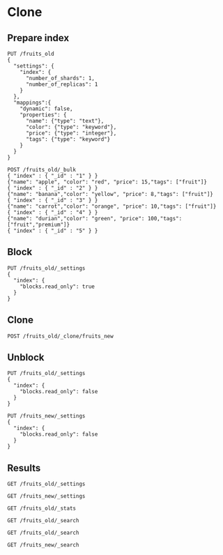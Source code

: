 # Clone

## Prepare index

```shell
PUT /fruits_old
{
  "settings": {
    "index": {
      "number_of_shards": 1,  
      "number_of_replicas": 1
    }
  },
  "mappings":{
    "dynamic": false,
    "properties": {
      "name": {"type": "text"},
      "color": {"type": "keyword"},
      "price": {"type": "integer"},
      "tags": {"type": "keyword"}
    }
  }
}
```

```shell
POST /fruits_old/_bulk
{ "index" : { "_id" : "1" } }
{"name": "apple", "color": "red", "price": 15,"tags": ["fruit"]}
{ "index" : { "_id" : "2" } }
{"name": "banana","color": "yellow", "price": 8,"tags": ["fruit"]}
{ "index" : { "_id" : "3" } }
{"name": "carrot","color": "orange", "price": 10,"tags": ["fruit"]}
{ "index" : { "_id" : "4" } }
{"name": "durian","color": "green", "price": 100,"tags": ["fruit","premium"]}
{ "index" : { "_id" : "5" } }
```

## Block

```shell
PUT /fruits_old/_settings
{
  "index": {
    "blocks.read_only": true
  }
}
```

## Clone

```shell
POST /fruits_old/_clone/fruits_new
```

## Unblock

```shell
PUT /fruits_old/_settings
{
  "index": {
    "blocks.read_only": false
  }
}
```

```shell
PUT /fruits_new/_settings
{
  "index": {
    "blocks.read_only": false
  }
}
```

## Results

```shell
GET /fruits_old/_settings
```

```shell
GET /fruits_new/_settings
```

```shell
GET /fruits_old/_stats
```

```shell
GET /fruits_old/_search
```

```shell
GET /fruits_old/_search
```

```shell
GET /fruits_new/_search
```
